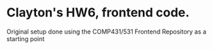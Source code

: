 # Clayton's HW6, frontend code. 
Original setup done using the COMP431/531 Frontend Repository as a starting point

